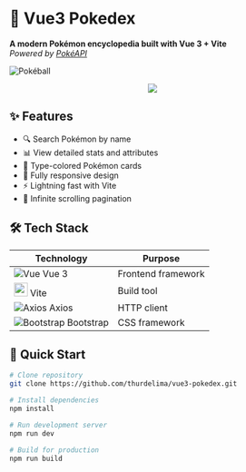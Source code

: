 # 🚀 Vue3 Pokedex

**A modern Pokémon encyclopedia built with Vue 3 + Vite**  
_Powered by [PokéAPI](https://pokeapi.co/)_

![Pokéball](https://img.icons8.com/color/48/000000/pokeball--v1.png)

<div align="center" >
  <img src="./pokevite.gif">
</div>

## ✨ Features

- 🔍 Search Pokémon by name
- 📊 View detailed stats and attributes
- 🌈 Type-colored Pokémon cards
- 📱 Fully responsive design
- ⚡ Lightning fast with Vite
- 🔄 Infinite scrolling pagination

## 🛠 Tech Stack

| Technology                                                                   | Purpose            |
| ---------------------------------------------------------------------------- | ------------------ |
| ![Vue](https://img.icons8.com/color/24/000000/vue-js.png) Vue 3              | Frontend framework |
| <img src="https://vitejs.dev/logo.svg" width="24" height="24"> Vite          | Build tool         |
| ![Axios](https://axios-http.com/assets/logo.svg) Axios                       | HTTP client        |
| ![Bootstrap](https://img.icons8.com/color/24/000000/bootstrap.png) Bootstrap | CSS framework      |

## 🚀 Quick Start

```bash
# Clone repository
git clone https://github.com/thurdelima/vue3-pokedex.git

# Install dependencies
npm install

# Run development server
npm run dev

# Build for production
npm run build
```
